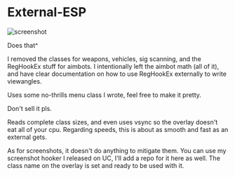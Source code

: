 # External-ESP

![screenshot](https://raw.githubusercontent.com/coltonon/External-ESP/master/image.png)

Does that^

I removed the classes for weapons, vehicles, sig scanning, 
and the RegHookEx stuff for aimbots.  I intentionally left the 
aimbot math (all of it), and have clear documentation on how 
to use RegHookEx externally to write viewangles.

Uses some no-thrills menu class I wrote, feel free to make it 
pretty.

Don't sell it pls.

Reads complete class sizes, and even uses vsync so the overlay 
doesn't eat all of your cpu.  Regarding speeds, this is about as 
smooth and fast as an external gets.


As for screenshots, it doesn't do anything to mitigate them.  You 
can use my screenshot hooker I released on UC, I'll add a repo for 
it here as well.  The class name on the overlay is set and ready 
to be used with it.